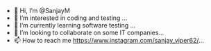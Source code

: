 - 👋 Hi, I’m @SanjayM
- 👀 I’m interested in coding and testing ...
- 🌱 I’m currently learning software testing  ...
- 💞️ I’m looking to collaborate on some IT companies...
- 📫 How to reach me https://www.instagram.com/sanjay_viper62/...

<!---
SanjayM62/SanjayM62 is a ✨ special ✨ repository because its `README.md` (this file) appears on your GitHub profile.
You can click the Preview link to take a look at your changes.
--->
